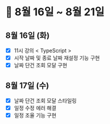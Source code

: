 # 🐯 8월 16일 ~ 8월 21일

## 8월 16일 (화)

- [x] 11시 강의 < TypeScript >
- [x] 시작 날짜 및 종료 날짜 재설정 기능 구현
- [x] 날짜 단건 조회 모달 구현

## 8월 17일 (수)

- [x] 날짜 단건 조회 모달 스타일링
- [x] 일정 수정 에러 해결
- [x] 일정 조율 기능 구현
